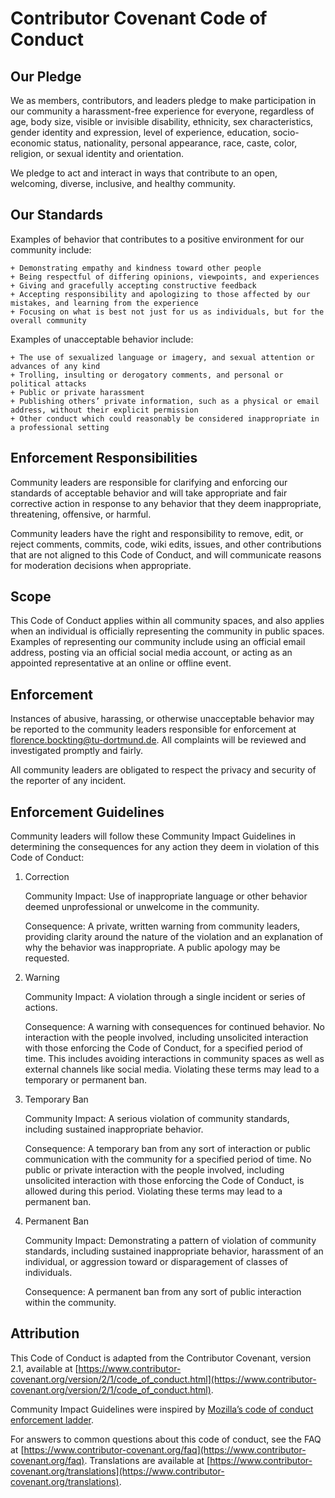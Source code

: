 # Contributor Covenant Code of Conduct

## Our Pledge

We as members, contributors, and leaders pledge to make participation in our community a harassment-free experience for everyone, regardless of age, body size, visible or invisible disability, ethnicity, sex characteristics, gender identity and expression, level of experience, education, socio-economic status, nationality, personal appearance, race, caste, color, religion, or sexual identity and orientation.

We pledge to act and interact in ways that contribute to an open, welcoming, diverse, inclusive, and healthy community.

## Our Standards

Examples of behavior that contributes to a positive environment for our community include:

    + Demonstrating empathy and kindness toward other people
    + Being respectful of differing opinions, viewpoints, and experiences
    + Giving and gracefully accepting constructive feedback
    + Accepting responsibility and apologizing to those affected by our mistakes, and learning from the experience
    + Focusing on what is best not just for us as individuals, but for the overall community

Examples of unacceptable behavior include:

    + The use of sexualized language or imagery, and sexual attention or advances of any kind
    + Trolling, insulting or derogatory comments, and personal or political attacks
    + Public or private harassment
    + Publishing others’ private information, such as a physical or email address, without their explicit permission
    + Other conduct which could reasonably be considered inappropriate in a professional setting

## Enforcement Responsibilities

Community leaders are responsible for clarifying and enforcing our standards of acceptable behavior and will take appropriate and fair corrective action in response to any behavior that they deem inappropriate, threatening, offensive, or harmful.

Community leaders have the right and responsibility to remove, edit, or reject comments, commits, code, wiki edits, issues, and other contributions that are not aligned to this Code of Conduct, and will communicate reasons for moderation decisions when appropriate.

## Scope

This Code of Conduct applies within all community spaces, and also applies when an individual is officially representing the community in public spaces. Examples of representing our community include using an official email address, posting via an official social media account, or acting as an appointed representative at an online or offline event.

## Enforcement

Instances of abusive, harassing, or otherwise unacceptable behavior may be reported to the community leaders responsible for enforcement at [florence.bockting@tu-dortmund.de](florence.bockting@tu-dortmund.de). All complaints will be reviewed and investigated promptly and fairly.

All community leaders are obligated to respect the privacy and security of the reporter of any incident.

## Enforcement Guidelines

Community leaders will follow these Community Impact Guidelines in determining the consequences for any action they deem in violation of this Code of Conduct:

1. Correction

	Community Impact: Use of inappropriate language or other behavior deemed unprofessional or unwelcome in the community.

	Consequence: A private, written warning from community leaders, providing clarity around the nature of the violation and an explanation of why the behavior was inappropriate. A public apology may be requested.

2. Warning

	Community Impact: A violation through a single incident or series of actions.

	Consequence: A warning with consequences for continued behavior. No interaction with the people involved, including unsolicited interaction with those enforcing the Code of Conduct, for a specified period of time. This includes avoiding interactions in community spaces as well as external channels like social media. Violating these terms may lead to a temporary or permanent ban.

3. Temporary Ban

	Community Impact: A serious violation of community standards, including sustained inappropriate behavior.

	Consequence: A temporary ban from any sort of interaction or public communication with the community for a specified period of time. No public or private interaction with the people involved, including unsolicited interaction with those enforcing the Code of Conduct, is allowed during this period. Violating these terms may lead to a permanent ban.

4. Permanent Ban

	Community Impact: Demonstrating a pattern of violation of community standards, including sustained inappropriate behavior, harassment of an individual, or aggression toward or disparagement of classes of individuals.

	Consequence: A permanent ban from any sort of public interaction within the community.

## Attribution

This Code of Conduct is adapted from the Contributor Covenant, version 2.1, available at [https://www.contributor-covenant.org/version/2/1/code_of_conduct.html](https://www.contributor-covenant.org/version/2/1/code_of_conduct.html).

Community Impact Guidelines were inspired by [Mozilla’s code of conduct enforcement ladder](https://github.com/mozilla/inclusion).

For answers to common questions about this code of conduct, see the FAQ at [https://www.contributor-covenant.org/faq](https://www.contributor-covenant.org/faq). Translations are available at [https://www.contributor-covenant.org/translations](https://www.contributor-covenant.org/translations).